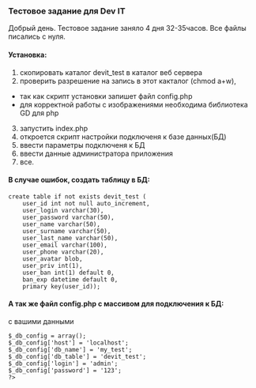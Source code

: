 ### Тестовое задание для Dev IT

Добрый день.
Тестовое задание заняло 4 дня 32-35часов.
Все файлы писались с нуля.

#### Установка:
 1. скопировать каталог devit_test в каталог веб сервера
 2. проверить разрешение на запись в этот какталог (chmod a+w),
  - так как скрипт установки запишет файл config.php
  - для корректной работы с изображениями необходима библиотека GD для php
 3. запустить index.php
 4. откроется скрипт настройки подключеня к базе данных(БД)
 5. ввести параметры подключеня к БД
 6. ввести данные администратора приложения
 7. все.

 #### В случае ошибок, создать таблицу в БД:

``` drop table if exists devit_test;
create table if not exists devit_test (
    user_id int not null auto_increment,
    user_login varchar(30),
    user_password varchar(50),
    user_name varchar(50),
    user_surname varchar(50),
    user_last_name varchar(50),
    user_email varchar(100),
    user_phone varchar(20),
    user_avatar blob,
    user_priv int(1),
    user_ban int(1) default 0,
    ban_exp datetime default 0,
    primary key(user_id));
```
#### А так же файл config.php с массивом для подключения к БД:
с вашими данными

``` <?php
$_db_config = array();
$_db_config['host'] = 'localhost';
$_db_config['db_name'] = 'my_test';
$_db_config['db_table'] = 'devit_test';
$_db_config['login'] = 'admin';
$_db_config['password'] = '123';
?>
```
